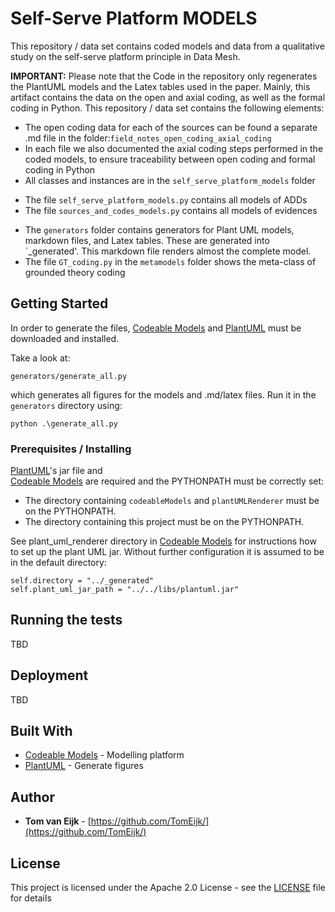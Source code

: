 # Self-Serve Platform MODELS

This repository / data set contains coded models and data from a qualitative study on the self-serve platform principle in Data Mesh. 

**IMPORTANT:** Please note that the Code in the repository only regenerates the PlantUML models and the Latex tables used in the paper. Mainly, this artifact contains the data on the open and axial coding, as well as the formal coding in Python.
This repository / data set contains the following elements:

*	The open coding data for each of the sources can be found a separate .md file in the folder:`field_notes_open_coding_axial_coding`
*	In each file we also documented the axial coding steps performed in the coded models, to ensure traceability between open coding and formal coding in Python
*	All classes and instances are in the `self_serve_platform_models` folder
  -	The file `self_serve_platform_models.py` contains all models of ADDs
  -	The file `sources_and_codes_models.py` contains all models of evidences
*	The `generators` folder contains generators for Plant UML models, markdown files, and Latex tables. These are generated into `_generated'. This markdown file renders almost the complete model.
*	The file `GT_coding.py` in the `metamodels` folder shows the meta-class of grounded theory coding


## Getting Started

In order to generate the files, [Codeable Models](https://github.com/uzdun/CodeableModels/)  and [PlantUML](http://plantuml.com/download) must be downloaded and installed.

Take a look at:

```
generators/generate_all.py
```

which generates all figures for the models and .md/latex files. Run it in the `generators` directory using:

```
python .\generate_all.py
```

### Prerequisites / Installing

[PlantUML](http://plantuml.com/download)'s jar file and  
[Codeable Models](https://github.com/uzdun/CodeableModels/) 
are required and the PYTHONPATH must be correctly set:

* The directory containing `codeableModels` and `plantUMLRenderer` must be on the PYTHONPATH.
* The directory containing this project must be on the PYTHONPATH.

See plant_uml_renderer directory in [Codeable Models](https://github.com/uzdun/CodeableModels/) for instructions how
to set up the plant UML jar. Without further configuration it is assumed to be in the default directory:

```
self.directory = "../_generated"
self.plant_uml_jar_path = "../../libs/plantuml.jar"
```

## Running the tests

TBD

## Deployment

TBD

## Built With

* [Codeable Models](https://github.com/uzdun/CodeableModels/) - Modelling platform
* [PlantUML](http://plantuml.com/download) - Generate figures

## Author

* **Tom van Eijk** - [https://github.com/TomEijk/](https://github.com/TomEijk/)

## License

This project is licensed under the Apache 2.0 License - see the [LICENSE](LICENSE)
file for details

